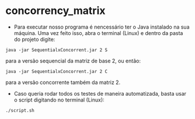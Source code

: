 # concorrency_matrix
- Para executar nosso programa é nencessário ter o Java instalado na sua máquina. Uma vez feito isso, abra o terminal (Linux) e dentro da pasta do projeto digite:

```console
java -jar SequentialxConcorrent.jar 2 S
```
para a versão sequencial da matriz de base 2, ou então:


```console
java -jar SequentialxConcorrent.jar 2 C
```

para a versão concorrente também da matriz 2.

- Caso queria rodar todos os testes de maneira automatizada, basta usar o script digitando no terminal (Linux):


```console
./script.sh
```
